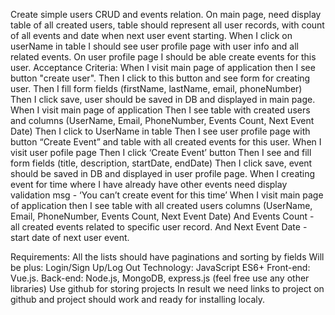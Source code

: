 Create simple users CRUD and events relation. On main page, need display table of all created users, table should represent all user records, with count of all events and date when next user event starting. When I click on userName in table I should see user profile page with user info and all related events. On user profile page I should be able create events for this user.
Acceptance Criteria:
When I visit main page of application then I see button "create user".
Then I click to this button and see form for creating user.
Then I fill form fields (firstName, lastName, email, phoneNumber)
Then I click save, user should be saved in DB and displayed in main page.
When I visit main page of application
Then I see table with created users and columns (UserName, Email, PhoneNumber, Events Count, Next Event Date)
Then I click to UserName in table
Then I see user profile page with button “Create Event” and table with all created events for this user.
When I visit user pofile page
Then I click ‘Create Event’ button
Then I see and fill form fields (title, description, startDate, endDate)
Then I click save, event should be saved in DB and displayed in user profile page.
When I creating event for time where I have already have other events need display validation msg - ‘You can’t create event for this time’
When I visit main page of application then I see table with all created users columns (UserName, Email, PhoneNumber, Events Count, Next Event Date)
And Events Count - all created events related to specific user record.
And Next Event Date - start date of next user event.


Requirements:
All the lists should have paginations and sorting by fields
Will be plus:
Login/Sign Up/Log Out
Technology:
JavaScript ES6+
Front-end: Vue.js.
Back-end: Node.js, MongoDB, express.js (feel free use any other libraries)
Use github for storing projects
In result we need links to project on github and project should work and ready for installing localy.
